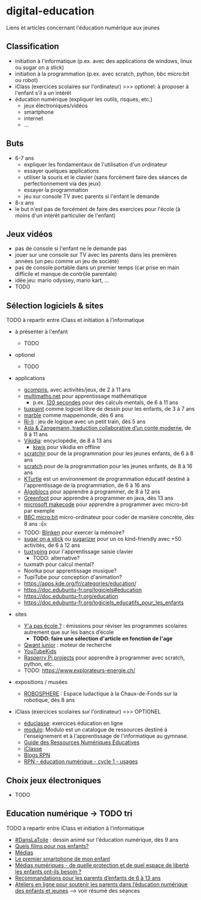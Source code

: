 # digital-education
Liens et articles concernant l'éducation numérique aux jeunes

## Classification
* initiation à l'informatique (p.ex. avec des applications de windows, linux ou sugar on a stick)
* initiation à la programmation (p.ex. avec scratch, python, bbc micro:bit ou robot)
* iClass (exercices scolaires sur l'ordinateur) >>> optionel: à proposer à l'enfant s'il a un intérêt
* éducation numérique (expliquer les outils, risques, etc.)
  * jeux électroniques/vidéos
  * smartphone
  * internet
  * ...

## Buts
* 6-7 ans
  * expliquer les fondamentaux de l'utilisation d'un ordinateur
  * essayer quelques applications
  * utiliser la souris et le clavier (sans forcèment faire des séances de perfectionnement via des jeux)
  * essayer la programmation
  * jeu sur console TV avec parents si l'enfant le demande
* 8-x ans
* le but n'est pas de forcément de faire des exercices pour l'école (à moins d'un intérêt particulier de l'enfant) 

## Jeux vidéos
* pas de console si l'enfant ne le demande pas
* jouer sur une console sur TV avec les parents dans les premières années (un peu comme un jeu de société)
* pas de console portable dans un premier temps (car prise en main difficile et manque de contrôle parentale)
* idée jeu: mario odyssey, mario kart, ... 
* TODO

## Sélection logiciels & sites

TODO à repartir entre iClass et initiation à l'informatique

* à présenter à l'enfant
  * TODO 
* optionel
  * TODO 
* applications
  * [gcompris](https://gcompris.net/index-fr.html), avec activités/jeux, de 2 à 11 ans
  * [multimaths.net](https://mathematiques.wp.ac-dijon.fr/motiver-valoriser/applications-academiques/) pour apprentissage mathématique
    * p.ex. [120 secondes](https://www.multimaths.net/120s.php) pour des calculs mentals, de 6 à 11 ans
  * [tuxpaint](https://tuxpaint.org/) comme logiciel libre de dessin pour les enfants, de 3 à 7 ans
  * [marble](https://marble.kde.org/index.php) comme mappemonde, dès 6 ans
  * [Ri-li](https://ri-li.sourceforge.net/) : jeu de logique avec un petit train, dès 5 ans
  * [Ada & Zangemann, traduction collaborative d’un conte moderne](https://adeaf.net/Ada-Zangemann-traduction-collaborative-d-un-conte-moderne), de 8 à 11 ans
  * [Vikidia](https://fr.vikidia.org/wiki/Vikidia:Accueil): encyclopédie, de 8 à 13 ans
    * [kiwix](https://kiwix.org/fr/) pour vikidia en offline
  * [scratchjr](https://www.scratchjr.org/) pour de la programmation pour les jeunes enfants, de 6 à 8 ans
  * [scratch](https://scratch.mit.edu/) pour de la programmation pour les jeunes enfants, de 8 à 16 ans
  * [KTurtle](https://apps.kde.org/fr/kturtle/) est un environnement de programmation éducatif destiné à l'apprentissage de la programmation, de 6 à 16 ans
  * [Algoblocs](https://www.algoblocs.fr/) pour apprendre à programmer, de 8 à 12 ans
  * [Greenfoot](https://www.greenfoot.org/door) pour apprendre à programmer en java, dès 13 ans
  * [microsoft makecode](https://www.microsoft.com/fr-fr/makecode/) pour apprendre à programmer avec micro-bit par exemple
  * [BBC micro:bit](https://microbit.org/fr/get-started/what-is-the-microbit/) micro-ordinateur pour coder de manière concrète, dès 8 ans ::thumbsup::
  * TODO: [Blinken](https://apps.kde.org/fr/blinken/) pour exercer la mémoire?
  * [sugar on a stick](https://fedoraproject.org/spins/soas) ou [sugarizer](https://sugarizer.org/) pour un os kind-friendly avec +50 activités, de 6 à 12 ans
  * [tuxtyping](https://www.tux4kids.com/tuxtyping.html) pour l'apprentissage saisie clavier
    * TODO: alternative? 
  * tuxmath pour calcul mental?
  * Nootka pour apprentissage musique?
  * TupiTube pour conception d'animation?
  * https://apps.kde.org/fr/categories/education/
  * https://doc.edubuntu-fr.org/logiciels#education
  * https://doc.edubuntu-fr.org/education
  * https://doc.edubuntu-fr.org/logiciels_educatifs_pour_les_enfants
* sites
  * [Y'a pas école ?](https://www.rts.ch/decouverte/y-a-pas-ecole/) : émissions pour réviser les programmes scolaires autrement que sur les bancs d’école
    * **TODO: faire une sélection d'article en fonction de l'age**
  * [Qwant junior](https://www.qwantjunior.com/) : moteur de recherche
  * [YouTubeKids](https://www.youtubekids.com/?hl=fr)
  * [Rasperry Pi projects](https://projects.raspberrypi.org/en) pour apprendre à programmer avec scratch, python, etc.
  * TODO: https://www.explorateurs-energie.ch/
* expositions / musées
  * [ROBOSPHERE](https://www.robosphere.net/) : Espace ludactique à la Chaux-de-Fonds sur la robotique, dès 8 ans

* iClass (exercices scolaires sur l'ordinateur) >>> OPTIONEL
  * [éduclasse](https://www.educlasse.ch/): exercices éducation en ligne
  * [modulo](https://modulo-info.ch/): Modulo est un catalogue de ressources destiné à l'enseignement et à l'apprentissage de l'informatique au gymnase.
  * [Guide des Ressources Numériques Éducatives](https://primabord.eduscol.education.fr/guide-des-ressources-numeriques-educatives)
  * [iClasse](https://iclasse.rpn.ch/accueil)
  * [Blogs RPN](https://blogs.rpn.ch/oiso/)
  * [RPN - éducation numérique - cycle 1 - usages](https://portail.rpn.ch/enseignants/en/pages/msiu-c1-usa.aspx)

## Choix jeux électroniques

* TODO

## Education numérique -> TODO tri
TODO à repartir entre iClass et initiation à l'informatique
* [#DansLaToile](https://www.rts.ch/play/tv/emission/danslatoile?id=8810939) : dessin animé sur l'éducation numérique, dès 9 ans
* [Quels films pour nos enfants?](https://www.filmspourenfants.net/)
* [Médias](https://famigros.migros.ch/fr/enfants-et-adolescents/medias)
* [Le premier smartphone de mon enfant](https://www.swisscom.ch/fr/about/durabilite/swisscom-campus/premier-smartphone-de-mon-enfant.html?campID=SEA_SE_R1GR2136_716379142449&gad_source=1&gad_campaignid=18606814235&gbraid=0AAAAADEdF42LP7AvY_yVc4T14P6qTiD3v#wofuer-smartphone=&acc-Ahz4MQ%5Bselected%5D%5B%5D=0)
* [Médias numériques - de quelle protection et de quel espace de liberté les enfants ont-ils besoin ?](https://www.projuventute.ch/fr/parents/medias-et-internet/medias-numeriques-protection)
* [Recommandations pour les parents d’enfants de 6 à 13 ans](https://www.jeunesetmedias.ch/recommandations/recommandations-pour-les-parents-denfants-de-6-a-13-ans)
* [Ateliers en ligne pour soutenir les parents dans l’éducation numérique des enfants et jeunes](https://www.projuventute.ch/fr/parents/medias-et-internet/competences-numeriques-ateliers-parents) --> voir résumé des séances
